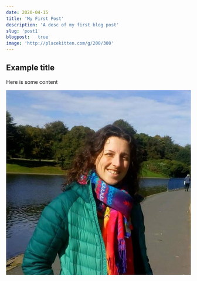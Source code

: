 ```yaml
---
date: 2020-04-15
title: 'My First Post'
description: 'A desc of my first blog post'
slug: 'post1'
blogpost: 	true
image: 'http://placekitten.com/g/200/300'
---
```


## Example title

Here is some content

![Cute kitten](./images/gs_sefton-copy.jpg)